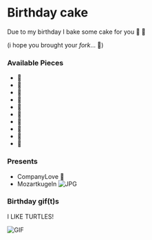 # Birthday cake

Due to my birthday I bake some cake for you :birthday: :balloon:

(i hope you brought your *fork*... :fork_and_knife:)

### Available Pieces
- :cake:
- :cake:
- :cake:
- :cake:
- :cake:
- :cake:
- :cake:
- :cake:
- :cake:
- :cake:

### Presents
- CompanyLove 💙
- Mozartkugeln ![JPG](http://germanstories.vcu.edu/grmn_202/readings/mozartkugeln/kugel2.jpg)

### Birthday gif(t)s
I LIKE TURTLES!

![GIF](http://i.giphy.com/1PoVU8URDRoac.gif)
